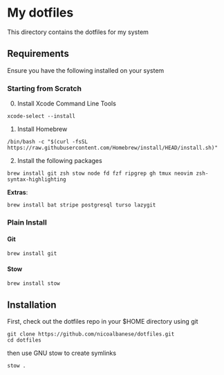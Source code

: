 # My dotfiles

This directory contains the dotfiles for my system

## Requirements

Ensure you have the following installed on your system

### Starting from Scratch

0. Install Xcode Command Line Tools

```
xcode-select --install
```

1. Install Homebrew

```
/bin/bash -c "$(curl -fsSL https://raw.githubusercontent.com/Homebrew/install/HEAD/install.sh)"
```

2. Install the following packages

```
brew install git zsh stow node fd fzf ripgrep gh tmux neovim zsh-syntax-highlighting
```

**Extras**:

```
brew install bat stripe postgresql turso lazygit
```

### Plain Install

#### Git

```
brew install git
```

#### Stow

```
brew install stow
```

## Installation

First, check out the dotfiles repo in your $HOME directory using git

```
git clone https://github.com/nicoalbanese/dotfiles.git
cd dotfiles
```

then use GNU stow to create symlinks

```
stow .
```

